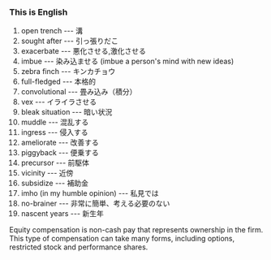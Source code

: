 ### This is English

1. open trench --- 溝
2. sought after --- 引っ張りだこ
3. exacerbate --- 悪化させる,激化させる
4. imbue --- 染み込ませる (imbue a person's mind with new ideas)
5. zebra finch --- キンカチョウ
6. full-fledged --- 本格的
7. convolutional --- 畳み込み（積分）
8. vex --- イライラさせる
9. bleak situation --- 暗い状況
10. muddle --- 混乱する
11. ingress --- 侵入する
12. ameliorate --- 改善する
13. piggyback --- 便乗する
14. precursor --- 前駆体
15. vicinity --- 近傍
16. subsidize --- 補助金
17. imho (in my humble opinion) --- 私見では
18. no-brainer --- 非常に簡単、考える必要のない
19. nascent years --- 新生年

Equity compensation is non-cash pay that represents ownership in the firm. This type of compensation can take many forms, including options, restricted stock and performance shares.
